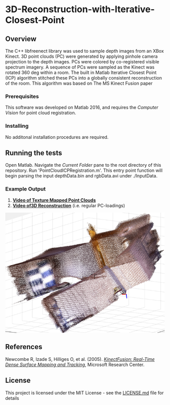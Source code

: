 # 3D-Reconstruction-with-Iterative-Closest-Point

## Overview
The C++ libfreenect library was used to sample depth images from an XBox Kinect. 3D point clouds
(PC) were generated by applying pinhole camera projection to the depth images. PCs were colored by
co-registered visible spectrum imagery. A sequence of PCs were sampled as the Kinect was rotated 360
deg within a room. The built in Matlab Iterative Closest Point (ICP) algorithm stitched these PCs into a
globally consistent reconstruction of the room. This algorithm was based on The MS Kinect Fusion paper

### Prerequisites

This software was developed on Matlab 2016, and requires the *Computer Vision* for point cloud registration.

### Installing
No additonal installation procedures are required.

## Running the tests

Open Matlab. 
Navigate the *Current Folder* pane to the root directory of this repository. 
Run 'PointCloudICPRegistration.m'.
This entry point function will begin parsing the input depthData.bin and rgbData.avi under ./InputData.

### Example Output

1. [**Video of Texture Mapped Point Clouds**](https://www.youtube.com/watch?v=lRHfnbt3Jrc&list=PL9IYlUueNFobHMxW0egfu8OtYBQvWQMW9)
2. [**Video of3D Reconstruction**](https://www.youtube.com/watch?v=298i8syG_b0&list=PL9IYlUueNFobHMxW0egfu8OtYBQvWQMW9&index=2) (i.e. regular PC-loadings)

![](./StudioReconstruction.png)


## References
Newcombe R, Izade S, Hilliges O, et al. (2005). [*KinectFusion: Real-Time Dense Surface Mapping and Tracking*](https://www.microsoft.com/en-us/research/wp-content/uploads/2016/02/ismar2011.pdf), Microsoft Research Center.

## License

This project is licensed under the MIT License - see the [LICENSE.md](LICENSE.md) file for details


